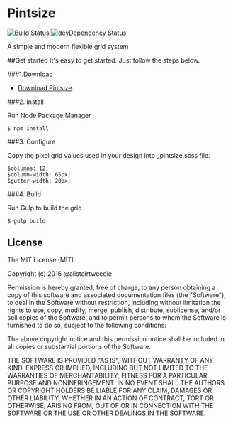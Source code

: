 # Pintsize

[![Build Status](https://travis-ci.org/alistairtweedie/pintsize.svg?branch=master)](https://travis-ci.org/alistairtweedie/pintsize)
[![devDependency Status](https://david-dm.org/alistairtweedie/pintsize/dev-status.svg)](https://david-dm.org/alistairtweedie/pintsize#info=devDependencies)


A simple and modern flexible grid system


##Get started
It's easy to get started. Just follow the steps below.


###1.Download

* [Download Pintsize](https://github.com/alistairtweedie/pintsize/archive/master.zip).


###2. Install

Run Node Package Manager

	$ npm install


###3. Configure

Copy the pixel grid values used in your design into _pintsize.scss file.

	$columns: 12;
    $column-width: 65px;
    $gutter-width: 20px;


###4. Build

Run Gulp to build the grid

	$ gulp build


## License

The MIT License (MIT)

Copyright (c) 2016 @alistairtweedie

Permission is hereby granted, free of charge, to any person obtaining a copy of this software and associated documentation files (the "Software"), to deal in the Software without restriction, including without limitation the rights to use, copy, modify, merge, publish, distribute, sublicense, and/or sell copies of the Software, and to permit persons to whom the Software is furnished to do so, subject to the following conditions:

The above copyright notice and this permission notice shall be included in all copies or substantial portions of the Software.

THE SOFTWARE IS PROVIDED "AS IS", WITHOUT WARRANTY OF ANY KIND, EXPRESS OR IMPLIED, INCLUDING BUT NOT LIMITED TO THE WARRANTIES OF MERCHANTABILITY, FITNESS FOR A PARTICULAR PURPOSE AND NONINFRINGEMENT. IN NO EVENT SHALL THE AUTHORS OR COPYRIGHT HOLDERS BE LIABLE FOR ANY CLAIM, DAMAGES OR OTHER LIABILITY, WHETHER IN AN ACTION OF CONTRACT, TORT OR OTHERWISE, ARISING FROM, OUT OF OR IN CONNECTION WITH THE SOFTWARE OR THE USE OR OTHER DEALINGS IN THE SOFTWARE.
